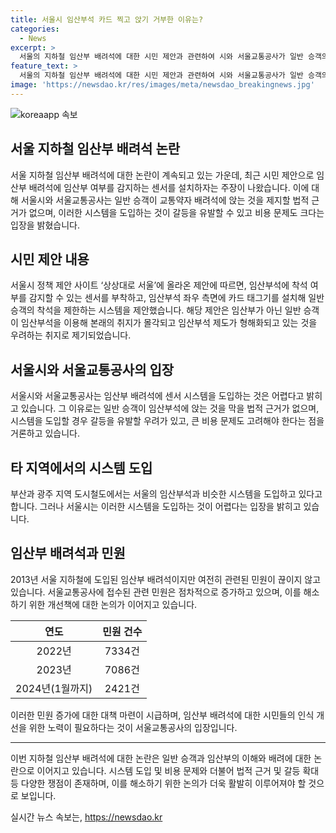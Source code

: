 ```yaml
---
title: 서울시 임산부석 카드 찍고 앉기 거부한 이유는?
categories:
  - News
excerpt: >
  서울의 지하철 임산부 배려석에 대한 시민 제안과 관련하여 시와 서울교통공사가 일반 승객의 착석을 제지할 법적 근거가 부족하다는 입장을 밝혔다. 제안자는 임산부 배려를 위해 임산부석에 카드 태그기와 센서를 설치하여 임산부가 아닌 일반 승객의 착석을 막고자 했다. 그러나 이에 대한 비용 문제와 갈등 우려 등으로 인해 서울시에서는 즉시 도입하기 어렵다는 입장이다. 해당 제도를 통해 임산부 배려 문화를 확산하고자 하였으나, 관련된 민원은 여전히 끊이지 않고 있는 실정이다.
feature_text: >
  서울의 지하철 임산부 배려석에 대한 시민 제안과 관련하여 시와 서울교통공사가 일반 승객의 착석을 제지할 법적 근거가 부족하다는 입장을 밝혔다. 제안자는 임산부 배려를 위해 임산부석에 카드 태그기와 센서를 설치하여 임산부가 아닌 일반 승객의 착석을 막고자 했다. 그러나 이에 대한 비용 문제와 갈등 우려 등으로 인해 서울시에서는 즉시 도입하기 어렵다는 입장이다. 해당 제도를 통해 임산부 배려 문화를 확산하고자 하였으나, 관련된 민원은 여전히 끊이지 않고 있는 실정이다.
image: 'https://newsdao.kr/res/images/meta/newsdao_breakingnews.jpg'
---
```


<p><img src="https://newsdao.kr/res/images/meta/newsdao_breakingnews.jpg" alt="koreaapp 속보" /></p>

<h2 data-ke-size="size26">서울 지하철 임산부 배려석 논란</h2>

<p data-ke-size="size16">서울 지하철 임산부 배려석에 대한 논란이 계속되고 있는 가운데, 최근 시민 제안으로 임산부 배려석에 임산부 여부를 감지하는 센서를 설치하자는 주장이 나왔습니다. 이에 대해 서울시와 서울교통공사는 일반 승객이 교통약자 배려석에 앉는 것을 제지할 법적 근거가 없으며, 이러한 시스템을 도입하는 것이 갈등을 유발할 수 있고 비용 문제도 크다는 입장을 밝혔습니다.</p>

<h2 data-ke-size="size26">시민 제안 내용</h2>

<p data-ke-size="size16">서울시 정책 제안 사이트 ‘상상대로 서울’에 올라온 제안에 따르면, 임산부석에 착석 여부를 감지할 수 있는 센서를 부착하고, 임산부석 좌우 측면에 카드 태그기를 설치해 일반 승객의 착석을 제한하는 시스템을 제안했습니다. 해당 제안은 임산부가 아닌 일반 승객이 임산부석을 이용해 본래의 취지가 몰각되고 임산부석 제도가 형해화되고 있는 것을 우려하는 취지로 제기되었습니다.</p>

<h2 data-ke-size="size26">서울시와 서울교통공사의 입장</h2>

<p data-ke-size="size16">서울시와 서울교통공사는 임산부 배려석에 센서 시스템을 도입하는 것은 어렵다고 밝히고 있습니다. 그 이유로는 일반 승객이 임산부석에 앉는 것을 막을 법적 근거가 없으며, 시스템을 도입할 경우 갈등을 유발할 우려가 있고, 큰 비용 문제도 고려해야 한다는 점을 거론하고 있습니다.</p>

<h2 data-ke-size="size26">타 지역에서의 시스템 도입</h2>

<p data-ke-size="size16">부산과 광주 지역 도시철도에서는 서울의 임산부석과 비슷한 시스템을 도입하고 있다고 합니다. 그러나 서울시는 이러한 시스템을 도입하는 것이 어렵다는 입장을 밝히고 있습니다.</p>

<h2 data-ke-size="size26">임산부 배려석과 민원</h2>

<p data-ke-size="size16">2013년 서울 지하철에 도입된 임산부 배려석이지만 여전히 관련된 민원이 끊이지 않고 있습니다. 서울교통공사에 접수된 관련 민원은 점차적으로 증가하고 있으며, 이를 해소하기 위한 개선책에 대한 논의가 이어지고 있습니다.</p>

<table>
    <thead>
        <tr>
            <th style="text-align: center;">연도</th>
            <th style="text-align: center;">민원 건수</th>
        </tr>
    </thead>
    <tbody>
        <tr>
            <td style="text-align: center;">2022년</td>
            <td style="text-align: center;">7334건</td>
        </tr>
        <tr>
            <td style="text-align: center;">2023년</td>
            <td style="text-align: center;">7086건</td>
        </tr>
        <tr>
            <td style="text-align: center;">2024년(1월까지)</td>
            <td style="text-align: center;">2421건</td>
        </tr>
    </tbody>
</table>

<p data-ke-size="size16">이러한 민원 증가에 대한 대책 마련이 시급하며, 임산부 배려석에 대한 시민들의 인식 개선을 위한 노력이 필요하다는 것이 서울교통공사의 입장입니다.</p>

<hr>

<p data-ke-size="size16">이번 지하철 임산부 배려석에 대한 논란은 일반 승객과 임산부의 이해와 배려에 대한 논란으로 이어지고 있습니다. 시스템 도입 및 비용 문제와 더불어 법적 근거 및 갈등 확대 등 다양한 쟁점이 존재하며, 이를 해소하기 위한 논의가 더욱 활발히 이루어져야 할 것으로 보입니다.</p>
실시간 뉴스 속보는, <a href="https://newsdao.kr" rel="dofollow">https://newsdao.kr</a>


